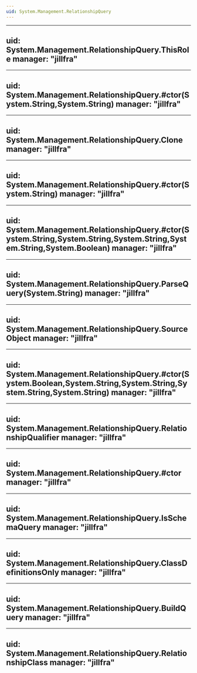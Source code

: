 ```yaml
---
uid: System.Management.RelationshipQuery
---
```


---
uid: System.Management.RelationshipQuery.ThisRole
manager: "jillfra"
---

---
uid: System.Management.RelationshipQuery.#ctor(System.String,System.String)
manager: "jillfra"
---

---
uid: System.Management.RelationshipQuery.Clone
manager: "jillfra"
---

---
uid: System.Management.RelationshipQuery.#ctor(System.String)
manager: "jillfra"
---

---
uid: System.Management.RelationshipQuery.#ctor(System.String,System.String,System.String,System.String,System.Boolean)
manager: "jillfra"
---

---
uid: System.Management.RelationshipQuery.ParseQuery(System.String)
manager: "jillfra"
---

---
uid: System.Management.RelationshipQuery.SourceObject
manager: "jillfra"
---

---
uid: System.Management.RelationshipQuery.#ctor(System.Boolean,System.String,System.String,System.String,System.String)
manager: "jillfra"
---

---
uid: System.Management.RelationshipQuery.RelationshipQualifier
manager: "jillfra"
---

---
uid: System.Management.RelationshipQuery.#ctor
manager: "jillfra"
---

---
uid: System.Management.RelationshipQuery.IsSchemaQuery
manager: "jillfra"
---

---
uid: System.Management.RelationshipQuery.ClassDefinitionsOnly
manager: "jillfra"
---

---
uid: System.Management.RelationshipQuery.BuildQuery
manager: "jillfra"
---

---
uid: System.Management.RelationshipQuery.RelationshipClass
manager: "jillfra"
---
